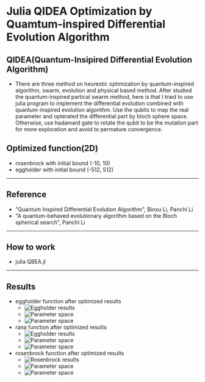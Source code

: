 # **Julia QIDEA Optimization by Quamtum-inspired Differential Evolution Algorithm**
  ## **QIDEA(Quantum-Insipired Differential Evolution Algorithm)**
  - There are three method on heurestic optimization by quantum-inspired algorithm, swarm, evolution and physical based method. After studied the quantum-inspired partical swarm method, here is that I tried to use julia program to implement the differential evolution combined with quantum-inspired evolution algorithm. Use the qubits to map the real parameter and opterated the differential part by bloch sphere space. Otherwise, use hadamard gate to rotate the qubit to be the mutation part for more exploration and avoid to permature convergence.
   
  ## **Optimized function(2D)**
  - rosenbrock with initial bound (-10, 10) 
  - eggholder  with initial bound (-512, 512)
----
  ## **Reference**
  - "Quantum Inspired Differential Evolution Algorithm", Binxu Li, Panchi Li
  - "A quantum-behaved evolutionary algorithm based on the Bloch spherical search",  Panchi Li

----
  ## **How to work**
  - julia QBEA.jl
----
  ## **Results**
  - eggholder function after optimized results
    - ![Eggholder results](eggholder_iter_cost.png)
    - ![Parameter space](eggholder_parameter_space_dim1.png)
    - ![Parameter space](eggholder_parameter_space_dim2.png)
  - rana function after optimized results
    - ![Eggholder results](rana_iter_cost.png)
    - ![Parameter space](rana_parameter_space_dim1.png)
    - ![Parameter space](rana_parameter_space_dim2.png)
  - rosenbrock function after optimized results 
    - ![Rosenbrock results](rosenbrock_iter_cost.png)
    - ![Parameter space](rosenbrock_parameter_space_dim1.png)
    - ![Parameter space](rosenbrock_parameter_space_dim2.png)

